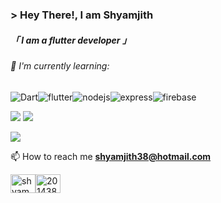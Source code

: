 ### &gt; Hey There!, I am <b>Shyamjith</b>
##### 「 I am a flutter developer 」

###### 🌱 I'm currently learning:


![Dart](https://img.shields.io/badge/dart-%230175C2.svg?style=for-the-badge&logo=dart&logoColor=white)![flutter](https://img.shields.io/badge/Flutter-02569B?style=for-the-badge&logo=flutter&logoColor=white)![nodejs](https://img.shields.io/badge/Node.js-339933?style=for-the-badge&logo=nodedotjs&logoColor=white)![express](https://img.shields.io/badge/Express.js-000000?style=for-the-badge&logo=express&logoColor=white)![firebase](https://img.shields.io/badge/firebase-ffca28?style=for-the-badge&logo=firebase&logoColor=black)

![](http://github-profile-summary-cards.vercel.app/api/cards/stats?username=shyamexe&theme=nord_dark) ![](http://github-profile-summary-cards.vercel.app/api/cards/most-commit-language?username=shyamexe&theme=nord_dark)


![](http://github-profile-summary-cards.vercel.app/api/cards/profile-details?username=shyamexe&theme=nord_dark)

 📫 How to reach me **shyamjith38@hotmail.com**

 <a href="https://dev.to/shyamexe" target="blank"><img  src="https://raw.githubusercontent.com/rahuldkjain/github-profile-readme-generator/master/src/images/icons/Social/devto.svg" alt="shyamexe" height="30" width="40" /></a><a href="https://stackoverflow.com/users/20143836" target="blank"><img  src="https://raw.githubusercontent.com/rahuldkjain/github-profile-readme-generator/master/src/images/icons/Social/stack-overflow.svg" alt="20143836" height="30" width="40" /></a>
<a href="https://instagram.com/shyam.exe" target="blank">